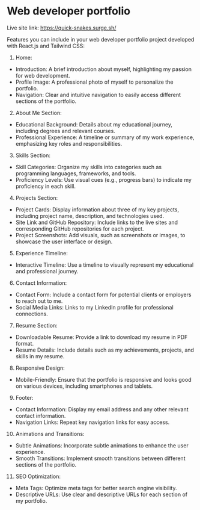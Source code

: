 # Web developer portfolio

Live site link: https://quick-snakes.surge.sh/

Features you can include in your web developer portfolio project developed with React.js and Tailwind CSS:

1. Home:
- Introduction: A brief introduction about myself, highlighting my passion for web development.
- Profile Image: A professional photo of myself to personalize the portfolio.
- Navigation: Clear and intuitive navigation to easily access different sections of the portfolio.

2. About Me Section:
- Educational Background: Details about my educational journey, including degrees and relevant courses.
- Professional Experience: A timeline or summary of my work experience, emphasizing key roles and responsibilities.

3. Skills Section:
- Skill Categories: Organize my skills into categories such as programming languages, frameworks, and tools.
- Proficiency Levels: Use visual cues (e.g., progress bars) to indicate my proficiency in each skill.

4. Projects Section:
- Project Cards: Display information about three of my key projects, including project name, description, and technologies used.
- Site Link and GitHub Repository: Include links to the live sites and corresponding GitHub repositories for each project.
- Project Screenshots: Add visuals, such as screenshots or images, to showcase the user interface or design.

5. Experience Timeline:
- Interactive Timeline: Use a timeline to visually represent my educational and professional journey.

6. Contact Information:
- Contact Form: Include a contact form for potential clients or employers to reach out to me.
- Social Media Links: Links to my LinkedIn profile for professional connections.

7. Resume Section:
- Downloadable Resume: Provide a link to download my resume in PDF format.
- Resume Details: Include details such as my achievements, projects, and skills in my resume.

8. Responsive Design:
- Mobile-Friendly: Ensure that the portfolio is responsive and looks good on various devices, including smartphones and tablets.

9. Footer:
- Contact Information: Display my email address and any other relevant contact information.
- Navigation Links: Repeat key navigation links for easy access.

10. Animations and Transitions:
- Subtle Animations: Incorporate subtle animations to enhance the user experience.
- Smooth Transitions: Implement smooth transitions between different sections of the portfolio.

11. SEO Optimization:
- Meta Tags: Optimize meta tags for better search engine visibility.
- Descriptive URLs: Use clear and descriptive URLs for each section of my portfolio.

